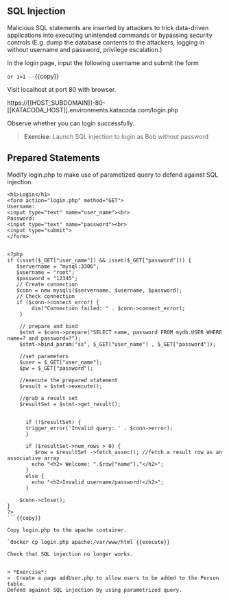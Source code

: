 <h2> SQL Injection</h2>
Malicious SQL statements are inserted by attackers to trick data-driven applications into executing unintended commands or bypassing security controls (E.g. dump the database contents to the attackers, logging in without username and password, privilege escalation.)


In the login page, input the following username and submit the form

`or 1=1 --`{{copy}}


Visit localhost at port 80 with browser.

https://[[HOST_SUBDOMAIN]]-80-[[KATACODA_HOST]].environments.katacoda.com/login.php


Observe whether you can login successfully.


> **Exercise**: 
>  Launch SQL injection to login as Bob without password


<h2> Prepared Statements</h2>

Modify login.php to make use of parametized query to defend against SQL injection.

```
<h1>Login</h1>
<form action="login.php" method="GET">
Username:
<input type="text" name="user_name"><br>
Password:
<input type="text" name="password"><br>
<input type="submit">
</form>


<?php
if (isset($_GET["user_name"]) && isset($_GET["password"])) {
   $servername = "mysql:3306";
   $username = "root";
   $password = "12345";
   // Create connection
   $conn = new mysqli($servername, $username, $password);
   // Check connection
   if ($conn->connect_error) {
		die("Connection failed: " . $conn->connect_error);
	}
	
	// prepare and bind
	$stmt = $conn->prepare("SELECT name, password FROM mydb.USER WHERE name=? and password=?");
	$stmt->bind_param("ss", $_GET["user_name"] , $_GET["password"]);

	//set parameters
	$user = $_GET["user_name"];
	$pw = $_GET["password"];
	
	//execute the prepared statement
	$result = $stmt->execute();

	//grab a result set
	$resultSet = $stmt->get_result();

	
      if (!$resultSet) {
      trigger_error('Invalid query: ' . $conn->error);
      }

      if ($resultSet->num_rows > 0) {
     	 $row = $resultSet ->fetch_assoc(); //fetch a result row as an associative array
      	echo "<h2> Welcome: ".$row["name"]."</h2>";
      }
      else {
      	echo "<h2>Invalid username/password!</h2>";
      }

	$conn->close();
}
?>    
```{{copy}}

Copy login.php to the apache container.

`docker cp login.php apache:/var/www/html`{{execute}}

Check that SQL injection no longer works.


> *Exercise*: 
>  Create a page addUser.php to allow users to be added to the Person table.
Defend against SQL injection by using parametrized query.
